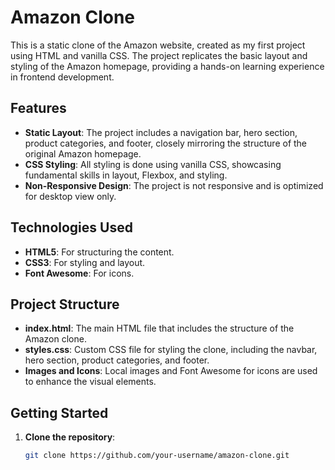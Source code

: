 # Amazon Clone

This is a static clone of the Amazon website, created as my first project using HTML and vanilla CSS. The project replicates the basic layout and styling of the Amazon homepage, providing a hands-on learning experience in frontend development.

## Features

- **Static Layout**: The project includes a navigation bar, hero section, product categories, and footer, closely mirroring the structure of the original Amazon homepage.
- **CSS Styling**: All styling is done using vanilla CSS, showcasing fundamental skills in layout, Flexbox, and styling.
- **Non-Responsive Design**: The project is not responsive and is optimized for desktop view only.

## Technologies Used

- **HTML5**: For structuring the content.
- **CSS3**: For styling and layout.
- **Font Awesome**: For icons.

## Project Structure

- **index.html**: The main HTML file that includes the structure of the Amazon clone.
- **styles.css**: Custom CSS file for styling the clone, including the navbar, hero section, product categories, and footer.
- **Images and Icons**: Local images and Font Awesome for icons are used to enhance the visual elements.

## Getting Started

1. **Clone the repository**:
   ```bash
   git clone https://github.com/your-username/amazon-clone.git
